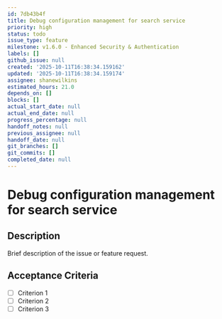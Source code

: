 ```yaml
---
id: 7db43b4f
title: Debug configuration management for search service
priority: high
status: todo
issue_type: feature
milestone: v1.6.0 - Enhanced Security & Authentication
labels: []
github_issue: null
created: '2025-10-11T16:38:34.159162'
updated: '2025-10-11T16:38:34.159174'
assignee: shanewilkins
estimated_hours: 21.0
depends_on: []
blocks: []
actual_start_date: null
actual_end_date: null
progress_percentage: null
handoff_notes: null
previous_assignee: null
handoff_date: null
git_branches: []
git_commits: []
completed_date: null
---
```


# Debug configuration management for search service

## Description

Brief description of the issue or feature request.

## Acceptance Criteria

- [ ] Criterion 1
- [ ] Criterion 2
- [ ] Criterion 3